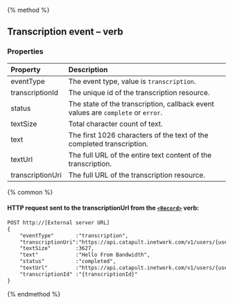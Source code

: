 {% method %}
##  Transcription event – <Record> verb

### Properties
| Property         | Description                                                                      |
|:-----------------|:---------------------------------------------------------------------------------|
| eventType        | The event type, value is `transcription`.                                        |
| transcriptionId  | The unique id of the transcription resource.                                     |
| status           | The state of the transcription, callback event values are `complete` or `error`. |
| textSize         | Total character count of text.                                                   |
| text             | The first 1026 characters of the text of the completed transcription.            |
| textUrl          | The full URL of the entire text content of the transcription.                    |
| transcriptionUri | The full URL of the transcription resource.                                      |

{% common %}

#### HTTP request sent to the transcriptionUrl from the [`<Record>`](../verbs/record.md) verb:

```html
POST http://[External server URL]
{
    "eventType"       :"transcription",
    "transcriptionUri":"https://api.catapult.inetwork.com/v1/users/{userId}/recordings/{recordingId}/transcriptions/{transcriptionId}",
    "textSize"        :3627,
    "text"            :"Hello From Bandwidth",
    "status"          :"completed",
    "textUrl"         :"https://api.catapult.inetwork.com/v1/users/{userId}/media/{transcriptionId}",
    "transcriptionId" :"{transcriptionId}"
}

```

{% endmethod %}